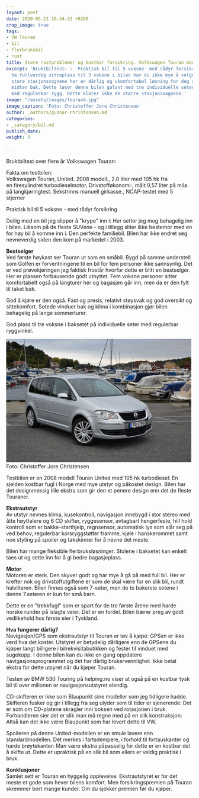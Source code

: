 ```yaml
---
layout: post
date: 2020-05-21 16:34:33 +0200
crop_image: true
tags:
- VW Touran
- bil
- flerbruksbil
- rust
title: Store rustproblemer og kostbar forsikring. Volkswagen Touran modell 2008
excerpt: 'Bruktbiltest: :  Praktisk bil til 5 voksne- med rådyr forsikring. Skal du
  ha fullverdig sitteplass til 5 voksne i bilen har du ikke mye å velge i. For de
  store stasjonsvognene har en dårlig og ukomfortabel løsning for deg som sitter i
  midten bak. Dette løser denne bilen galant med tre individuelle seter på rad, alle
  med regulerbar rygg. Dette klarer ikke de større stasjonsvognene.'
image: "/assets/images/touran4.jpg"
image_caption: 'Foto: Christoffer Jore Christensen'
author: _authors/gunnar-christensen.md
categories:
- _category/bil.md
publish_date: 
weight: 3

---
```

Bruktbiltest over flere år Volkswagen Touran:

Fakta om testbilen:  
Volkswagen Touran, United. 2008 modell., 2.0 liter med 105 hk fra  
en firesylindret turbodieselmotor, Drivstofføkonomi:, målt 0,57 liter på mila  
på langkjøringtest. Sekstrinns manuell girkasse., NCAP-testet med 5 stjerner

Praktisk bil til 5 voksne - med rådyr forsikring

Deilig med en bil jeg slipper å "krype" inn i: Her setter jeg meg behagelig inn i bilen. Liksom på de fleste SUVene - og i tillegg sliter ikke bestemor med en for høy bil å komme inn i. Den perfekte familiebil. Bilen har ikke endret seg nevneverdig siden den kom på markedet i 2003.

**Bestselger**  
Ved første høykast ser Touran ut som en småbil. Bygd på samme understell som Golfen er forventningene til en bil for fem personer ikke sannsynlig. Det er ved prøvekjøringen jeg faktisk frostår hvorfor dette er blitt en bestselger. Her er plassen forbausende godt utnyttet. Fem voksne personer sitter komfortabelt også på langturer her og bagasjen går inn, men da er den fylt til taket bak.

God å kjøre er den også. Fast og presis, relativt støysvak og god oversikt og sittekomfort. Sotede vinduer bak og klima i kombinasjon gjør bilen behagelig på lange sommerturer.

God plass til tre voksne i baksetet på individuelle seter med regulerbar ryggvinkel.

![](/assets/images/touran13.jpg)  
Foto: Christoffer Jore Christensen

Testbilen er en 2008 modell Touran United med 105 hk turbodiesel: En sjelden kostbar fugl i Norge med mye utstyr og påkostet design. Bilen har det designmessig lille ekstra som gir den et penere design enn det de fleste Touraner.

**Ekstrautstyr**  
Av utstyr nevnes klima, kusekontroll, navigasjon innebygd i stor stereo med åtte høyttalere og 6 CD skifter, ryggesensor, avtagbart hengerfeste, hill hold kontroll som er bakke-starthjelp, regnsensor, automatisk lys som slår seg på ved behov, regulerbar korsryggstøtter framme, kjøle i hanskerommet samt noe styling på spoiler og takskinner for å nevne det meste.

Bilen har mange fleksible flerbruksløsninger. Stolene i baksetet kan enkelt taes ut og sette inn for å gi bedre bagasjeplass.

**Motor**  
Motoren er sterk. Den skyver godt og har mye å gå på med full bil. Her er krefter nok og drivstoffutgiftene er som de skal være for en slik bil, rundt halvliteren. Bilen finnes også som 7-seter, men de to bakerste setene i denne 7.seteren er kun for små barn.

Dette er en "trekkfugl" som er spart for de tre første årene med harde norske runder på islagte veier. Det er en fordel. Bilen bærer preg av godt vedlikehold hos første eier i Tyskland.

**Hva fungerer dårlig?**  
Navigasjon/GPS som ekstrautstyr til Touran er tøv å kjøpe: GPSen er ikke verd hva det koster. Utstyret er betydelig dårligere enn de GPSene du kjøper langt billigere i bilrekvisitabutikken og fester til vinduet med sugekopp. I denne bilen kan du ikke en gang oppdatere navigasjonsprogrammet og det har dårlig brukervennlighet. Ikke betal ekstra for dette utsyret når du kjøper Touran.

Testen av BMW 530 Touring på helping.no viser at også på en kostbar tysk bil til over milionen er navigasjonsutstyret elendig.

CD-skifteren er ikke som Blaupunkt sine modeller som jeg tidligere hadde. Skifteren fusker og gir i tillegg fra seg ulyder som til tider er sjenerende: Det er som om CD-platene skragler inni boksen ved rotasjonen i bruk. Forhandleren sier det er slik man må regne med på en slik konstruksjon: Altså kan det ikke være Blaupunkt som har levert dette til VW.

Spoileren på denne United-modellen er en smule lavere enn standardmodellen. Det merkes i fartsdempere, i forhold til fortauskanter og harde brøytekanter: Man være ekstra påpasselig for dette er en kostbar del å skifte ut. Dette er upraktisk på en slik bil som ellers er veldig praktisk i bruk.

**Konklusjoner**  
Samlet sett er Touran en hyggelig opplevelse. Ekstrautstyret er for det meste et gode som hever bilens komfort. Men forsikringspremien på Touran skremmer bort mange kunder. Om du sjekker premien før du kjøper.